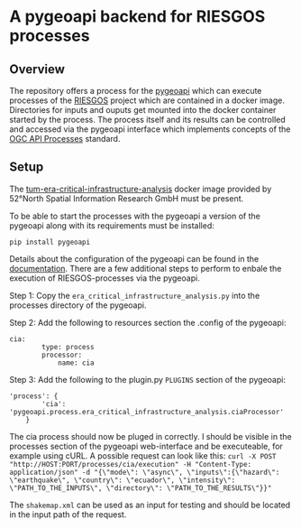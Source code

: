 # A pygeoapi backend for RIESGOS processes

## Overview
The repository offers a process for the [pygeoapi](https://pygeoapi.io/) which can execute processes of the [RIESGOS](https://www.riesgos.de/de/) project which are contained in a docker image. Directories for inputs and ouputs get mounted into the docker container started by the process. The process itself and its results can be controlled and accessed via the pygeoapi interface which implements concepts of the [OGC API Processes](https://ogcapi.ogc.org/processes/) standard. 

## Setup
The [tum-era-critical-infrastructure-analysis](https://github.com/52North/tum-era-critical-infrastructure-analysis) docker image provided by 
52°North Spatial Information Research GmbH must be present.

To be able to start the processes with the pygeoapi a version of the pygeoapi along with its requirements must be installed:
```
pip install pygeoapi
```
Details about the configuration of the pygeoapi can be found in the [documentation](https://docs.pygeoapi.io/en/stable/index.html).
There are a few additional steps to perform to enbale the execution of RIESGOS-processes via the pygeoapi.

Step 1: Copy the ```era_critical_infrastructure_analysis.py``` into the processes directory of the pygeoapi.

Step 2: Add the following to resources section the .config of the pygeoapi:
```
cia: 
        type: process  
        processor:
            name: cia
```

Step 3: Add the following to the plugin.py ```PLUGINS``` section of the pygeoapi:
```
'process': { 
        'cia': 'pygeoapi.process.era_critical_infrastructure_analysis.ciaProcessor'
    }
 ```
 
The cia process should now be pluged in correctly. I should be visible in the processes section of the pygeoapi web-interface and be executeable, for example using cURL.
A possible request can look like this: ```curl -X POST "http://HOST:PORT/processes/cia/execution" -H "Content-Type: application/json" -d "{\"mode\": \"async\", \"inputs\":{\"hazard\": \"earthquake\", \"country\": \"ecuador\", \"intensity\": \"PATH_TO_THE_INPUTS\", \"directory\": \"PATH_TO_THE_RESULTS\"}}"```

The ```shakemap.xml``` can be used as an input for testing and should be located in the input path of the request.
